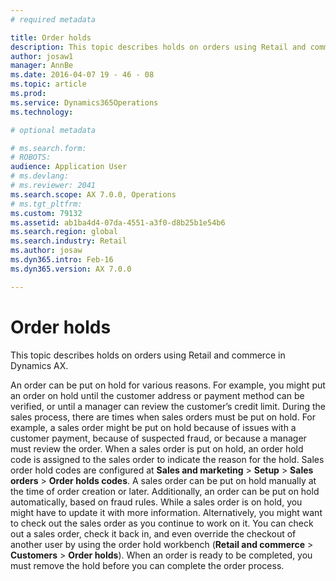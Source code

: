 ```yaml
---
# required metadata

title: Order holds
description: This topic describes holds on orders using Retail and commerce in Dynamics AX.
author: josaw1
manager: AnnBe
ms.date: 2016-04-07 19 - 46 - 08
ms.topic: article
ms.prod: 
ms.service: Dynamics365Operations
ms.technology: 

# optional metadata

# ms.search.form: 
# ROBOTS: 
audience: Application User
# ms.devlang: 
# ms.reviewer: 2041
ms.search.scope: AX 7.0.0, Operations
# ms.tgt_pltfrm: 
ms.custom: 79132
ms.assetid: ab1ba4d4-07da-4551-a3f0-d8b25b1e54b6
ms.search.region: global
ms.search.industry: Retail
ms.author: josaw
ms.dyn365.intro: Feb-16
ms.dyn365.version: AX 7.0.0

---
```


# Order holds

This topic describes holds on orders using Retail and commerce in Dynamics AX.

An order can be put on hold for various reasons. For example, you might put an order on hold until the customer address or payment method can be verified, or until a manager can review the customer’s credit limit. During the sales process, there are times when sales orders must be put on hold. For example, a sales order might be put on hold because of issues with a customer payment, because of suspected fraud, or because a manager must review the order. When a sales order is put on hold, an order hold code is assigned to the sales order to indicate the reason for the hold. Sales order hold codes are configured at **Sales and marketing** &gt; **Setup** &gt; **Sales orders** &gt; **Order holds codes**. A sales order can be put on hold manually at the time of order creation or later. Additionally, an order can be put on hold automatically, based on fraud rules. While a sales order is on hold, you might have to update it with more information. Alternatively, you might want to check out the sales order as you continue to work on it. You can check out a sales order, check it back in, and even override the checkout of another user by using the order hold workbench (**Retail and commerce** &gt; **Customers** &gt; **Order holds**). When an order is ready to be completed, you must remove the hold before you can complete the order process.

